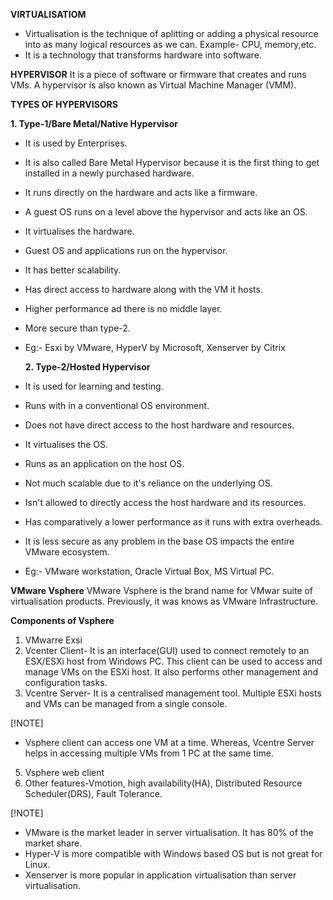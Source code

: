 **VIRTUALISATIOM**
- Virtualisation is the technique of aplitting or adding a physical resource into as many logical resources as we can. Example- CPU, memory,etc.
- It is a technology that transforms hardware into software.

**HYPERVISOR**
  It is a piece of software or firmware that creates and runs VMs. A hypervisor is also known as Virtual Machine Manager (VMM).

**TYPES OF HYPERVISORS**

  **1. Type-1/Bare Metal/Native Hypervisor**
- It is used by Enterprises.
- It is also called Bare Metal Hypervisor because it is the first thing to get installed in a newly purchased hardware.
- It runs directly on the hardware and acts like a firmware.
- A guest OS runs on a level above the hypervisor and acts like an OS.
- It virtualises the hardware.
- Guest OS and applications run on the hypervisor.
- It has better scalability.
- Has direct access to hardware along with the VM it hosts.
- Higher performance ad there is no middle layer.
- More secure than type-2.
- Eg:- Esxi by VMware, HyperV by Microsoft, Xenserver by Citrix

  **2. Type-2/Hosted Hypervisor**
- It is used for learning and testing.
- Runs with in a conventional OS environment.
- Does not have direct access to the host hardware and resources.
- It virtualises the OS.
- Runs as an application on the host OS.
- Not much scalable due to it's reliance on the underlying OS.
- Isn't allowed to directly access the host hardware and its resources.
- Has comparatively a lower performance as it runs with extra overheads.
- It is less secure as any problem in the base OS impacts the entire VMware ecosystem.
- Eg:- VMware workstation, Oracle Virtual Box, MS Virtual PC.
 
**VMware Vsphere**
VMware Vsphere is the brand name for VMwar suite of virtualisation products. Previously, it was knows as VMware Infrastructure.

**Components of Vsphere**
1. VMwarre Exsi
2. Vcenter Client- It is an interface(GUI) used to connect remotely to an ESX/ESXi host from Windows PC. This client can be used to access and manage VMs on the ESXi host. It also performs other management and configuration tasks.
3. Vcentre Server- It is a centralised management tool. Multiple ESXi hosts and VMs can be managed from a single console.

[!NOTE] 
- Vsphere client can access one VM at a time. Whereas, Vcentre Server helps in accessing multiple VMs from 1 PC at the same time.
5. Vsphere web client
6. Other features-Vmotion, high availability(HA), Distributed Resource Scheduler(DRS), Fault Tolerance.

[!NOTE]
- VMware is the market leader in server virtualisation. It has 80% of the market share.
- Hyper-V is more compatible with Windows based OS but is not great for Linux.
- Xenserver is more popular in application virtualisation than server virtualisation.
